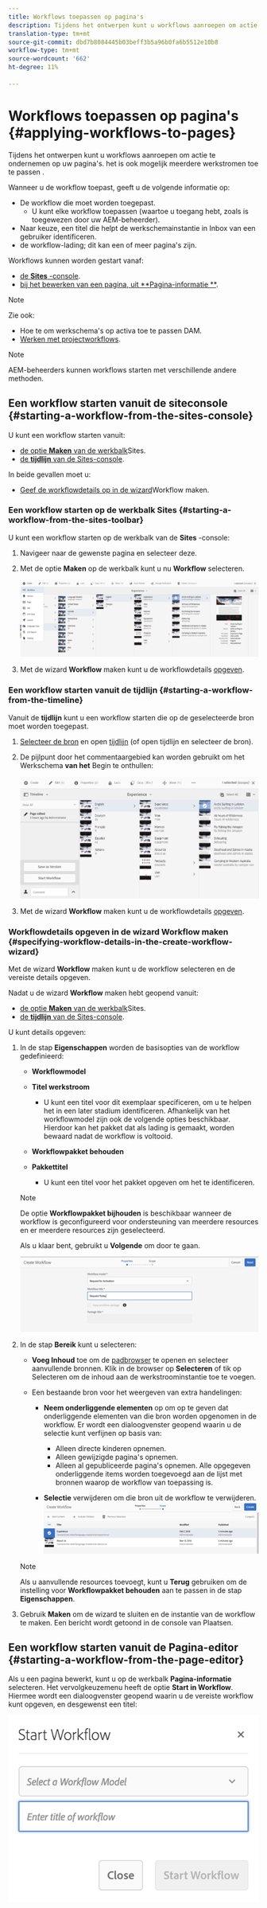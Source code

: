 ```yaml
---
title: Workflows toepassen op pagina's
description: Tijdens het ontwerpen kunt u workflows aanroepen om actie te ondernemen op uw pagina's. het is ook mogelijk meerdere werkschema's toe te passen.
translation-type: tm+mt
source-git-commit: dbd7b8084445b03beff3b5a96b0fa6b5512e10b8
workflow-type: tm+mt
source-wordcount: '662'
ht-degree: 11%

---
```



# Workflows toepassen op pagina&#39;s {#applying-workflows-to-pages}

Tijdens het ontwerpen kunt u workflows aanroepen om actie te ondernemen op uw pagina&#39;s. het is ook mogelijk meerdere werkstromen toe te passen .

Wanneer u de workflow toepast, geeft u de volgende informatie op:

* De workflow die moet worden toegepast.
   * U kunt elke workflow toepassen (waartoe u toegang hebt, zoals is toegewezen door uw AEM-beheerder).
* Naar keuze, een titel die helpt de werkschemainstantie in Inbox van een gebruiker identificeren.
* de workflow-lading; dit kan een of meer pagina&#39;s zijn.

Workflows kunnen worden gestart vanaf:

* [de **Sites** -console](#starting-a-workflow-from-the-sites-console).
* [bij het bewerken van een pagina, uit **Pagina-informatie **](#starting-a-workflow-from-the-page-editor).

>[!NOTE]
>
>Zie ook:
>
>* Hoe te om werkschema&#39;s op activa toe te passen DAM.
>* [Werken met projectworkflows](/help/sites-cloud/authoring/projects/workflows.md).


<!-- 
>* [How to apply workflows to DAM assets](/help/assets/assets-workflow.md).
>* [Working with Project Workflows](/help/sites-cloud/authoring/projects/workflows.md).
-->

>[!NOTE]
>
>AEM-beheerders kunnen workflows starten met verschillende andere methoden.

<!-- 
>AEM administrators can [start workflows using several other methods](/help/sites-administering/workflows-starting.md).
-->

## Een workflow starten vanuit de siteconsole {#starting-a-workflow-from-the-sites-console}

U kunt een workflow starten vanuit:

* [de optie **Maken** van de werkbalk](#starting-a-workflow-from-the-sites-toolbar)Sites.
* [de **tijdlijn** van de Sites-console](#starting-a-workflow-from-the-timeline).

In beide gevallen moet u:

* [Geef de workflowdetails op in de wizard](#specifying-workflow-details-in-the-create-workflow-wizard)Workflow maken.

### Een workflow starten op de werkbalk Sites {#starting-a-workflow-from-the-sites-toolbar}

U kunt een workflow starten op de werkbalk van de **Sites** -console:

1. Navigeer naar de gewenste pagina en selecteer deze.

1. Met de optie **Maken** op de werkbalk kunt u nu **Workflow** selecteren.

   ![Werkstroom maken van de werkbalk](/help/sites-cloud/authoring/assets/workflows-create-from-toolbar.png)

1. Met de wizard **Workflow** maken kunt u de workflowdetails [opgeven](#specifying-workflow-details-in-the-create-workflow-wizard).

### Een workflow starten vanuit de tijdlijn {#starting-a-workflow-from-the-timeline}

Vanuit de **tijdlijn** kunt u een workflow starten die op de geselecteerde bron moet worden toegepast.

1. [Selecteer de bron](/help/sites-cloud/authoring/getting-started/basic-handling.md#viewing-and-selecting-resources) en open [tijdlijn](/help/sites-cloud/authoring/getting-started/basic-handling.md#timeline) (of open tijdlijn en selecteer de bron).
1. De pijlpunt door het commentaargebied kan worden gebruikt om het Werkschema **van het** Begin te onthullen:

   ![Workflow maken vanuit de tijdlijn](/help/sites-cloud/authoring/assets/workflows-create-from-timeline.png)

1. Met de wizard **Workflow** maken kunt u de workflowdetails [opgeven](#specifying-workflow-details-in-the-create-workflow-wizard).

### Workflowdetails opgeven in de wizard Workflow maken {#specifying-workflow-details-in-the-create-workflow-wizard}

Met de wizard **Workflow** maken kunt u de workflow selecteren en de vereiste details opgeven.

Nadat u de wizard **Workflow** maken hebt geopend vanuit:

* [de optie **Maken** van de werkbalk](#starting-a-workflow-from-the-sites-toolbar)Sites.
* [de **tijdlijn** van de Sites-console](#starting-a-workflow-from-the-timeline).

U kunt details opgeven:

1. In de stap **Eigenschappen** worden de basisopties van de workflow gedefinieerd:

   * **Workflowmodel**
   * **Titel werkstroom**

      * U kunt een titel voor dit exemplaar specificeren, om u te helpen het in een later stadium identificeren.
   Afhankelijk van het workflowmodel zijn ook de volgende opties beschikbaar. Hierdoor kan het pakket dat als lading is gemaakt, worden bewaard nadat de workflow is voltooid.

   * **Workflowpakket behouden**
   * **Pakkettitel**

      * U kunt een titel voor het pakket opgeven om het te identificeren.
   >[!NOTE]
   >
   >De optie **Workflowpakket bijhouden** is beschikbaar wanneer de workflow is geconfigureerd voor ondersteuning van meerdere resources en er meerdere resources zijn geselecteerd.

   <!--
   >The **Keep workflow package** option is available when the workflow has been configured for [Multi Resource Support](/help/sites-developing/workflows-models.md#configuring-a-workflow-for-multi-resource-support) and multiple resources have been selected.
   -->

   Als u klaar bent, gebruikt u **Volgende** om door te gaan.

   ![Eigenschappen van werkstromen opgeven](/help/sites-cloud/authoring/assets/workflows-properties.png)

1. In de stap **Bereik** kunt u selecteren:

   * **Voeg Inhoud** toe om de [padbrowser](/help/sites-cloud/authoring/fundamentals/environment-tools.md#path-browser) te openen en selecteer aanvullende bronnen. Klik in de browser op **Selecteren** of tik op Selecteren om de inhoud aan de werkstroominstantie toe te voegen.

   * Een bestaande bron voor het weergeven van extra handelingen:

      * **Neem onderliggende elementen** op om op te geven dat onderliggende elementen van die bron worden opgenomen in de workflow.
Er wordt een dialoogvenster geopend waarin u de selectie kunt verfijnen op basis van:

         * Alleen directe kinderen opnemen.
         * Alleen gewijzigde pagina&#39;s opnemen.
         * Alleen al gepubliceerde pagina&#39;s opnemen.
         Alle opgegeven onderliggende items worden toegevoegd aan de lijst met bronnen waarop de workflow van toepassing is.

      * **Selectie** verwijderen om die bron uit de workflow te verwijderen.
   ![Werkstroombereik definiëren](/help/sites-cloud/authoring/assets/workflows-scope.png)

   >[!NOTE]
   >
   >Als u aanvullende resources toevoegt, kunt u **Terug** gebruiken om de instelling voor **Workflowpakket behouden** aan te passen in de stap **Eigenschappen**.

1. Gebruik **Maken** om de wizard te sluiten en de instantie van de workflow te maken. Een bericht wordt getoond in de console van Plaatsen.

## Een workflow starten vanuit de Pagina-editor {#starting-a-workflow-from-the-page-editor}

Als u een pagina bewerkt, kunt u op de werkbalk **Pagina-informatie** selecteren. Het vervolgkeuzemenu heeft de optie **Start in Workflow**. Hiermee wordt een dialoogvenster geopend waarin u de vereiste workflow kunt opgeven, en desgewenst een titel:

![Een workflow starten vanuit de pagina-editor](/help/sites-cloud/authoring/assets/workflows-create-page-editor.png)

